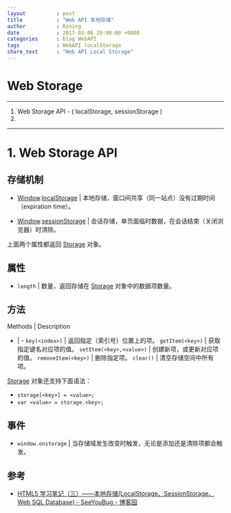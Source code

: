 ```yaml
---
layout          : post
title           : "Web API 本地存储"
author          : Rzning
date            : 2017-03-06 20:00:00 +0800
categories      : blog WebAPI
tags            : WebAPI localStorage
share_text      : "Web API Local Storage"
---
```


Web Storage
===========

****
1. Web Storage API - ( localStorage, sessionStorage )
2. 
****

# 1. Web Storage API

## 存储机制

- [Window].[localStorage] | 本地存储，窗口间共享（同一站点）没有过期时间（expiration time）。

- [Window].[sessionStorage] | 会话存储，单页面临时数据，在会话结束（关闭浏览器）时清除。

上面两个属性都返回 [Storage] 对象。

## 属性

- `length` | 数量，返回存储在 [Storage] 对象中的数据项数量。

## 方法

Methods | Description
- | -
`key(<index>)` | 返回指定（索引号）位置上的项。
`getItem(<key>)` | 获取指定键名对应项的值。
`setItem(<key>,<value>)` | 创建新项，或更新对应项的值。
`removeItem(<key>)` | 删除指定项。
`clear()` | 清空存储空间中所有项。

[Storage] 对象还支持下面语法：

- `storage[<key>] = <value>;`
- `var <value> = storage.<key>;`

## 事件

- `window.onstorage` | 当存储域发生改变时触发，无论是添加还是清除项都会触发。


[Storage]:          <https://developer.mozilla.org/zh-CN/docs/Web/API/Storage>
[Window]:           <https://developer.mozilla.org/zh-CN/docs/Web/API/Window>
[localStorage]:     <https://developer.mozilla.org/zh-CN/docs/Web/API/Window/localStorage>
[sessionStorage]:   <https://developer.mozilla.org/zh-CN/docs/Web/API/Window/sessionStorage>






## 参考

- [HTML5 学习笔记（三）——本地存储(LocalStorage、SessionStorage、Web SQL Database) - SeeYouBug - 博客园](http://www.cnblogs.com/SeeYouBug/p/6127001.html)
